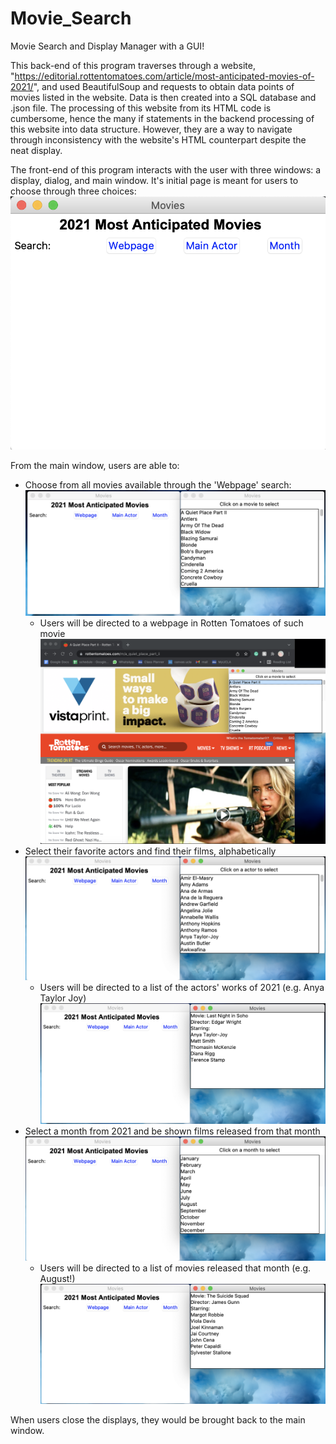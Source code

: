# Movie_Search
Movie Search and Display Manager with a GUI!

This back-end of this program traverses through a website, "https://editorial.rottentomatoes.com/article/most-anticipated-movies-of-2021/", 
and used BeautifulSoup and requests to obtain data points of movies listed in the website. Data is then created into a SQL database and .json file. The processing of this website from its HTML code is cumbersome, hence the many if statements in the backend processing of this website into data structure. However, they are a way to navigate through inconsistency with the website's HTML counterpart despite the neat display. 

The front-end of this program interacts with the user with three windows: a display, dialog, and main window.
It's initial page is meant for users to choose through three choices:
![alt text](initial_display.png)

From the main window, users are able to:
- Choose from all movies available through the 'Webpage' search:
  ![alt text](webpage_display.png)
  - Users will be directed to a webpage in Rotten Tomatoes of such movie
  ![alt text](click_webpage.png)
- Select their favorite actors and find their films, alphabetically 
  ![alt text](mainactor_display.png)
  - Users will be directed to a list of the actors' works of 2021 (e.g. Anya Taylor Joy)
  ![alt text](click_mainactor.png)
- Select a month from 2021 and be shown films released from that month
  ![alt_text](month_display.png)
  - Users will be directed to a list of movies released that month (e.g. August!)
  ![alt_text](click_month.png)

When users close the displays, they would be brought back to the main window. 
